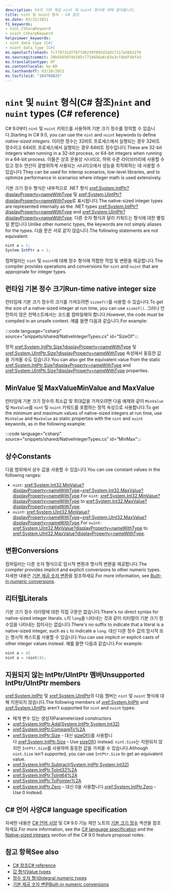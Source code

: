 ```yaml
---
description: C#의 기본 제공 nint 및 nuint 형식에 대해 알아봅니다.
title: nint 및 nuint 형식 - C# 참조
ms.date: 03/15/2021
f1_keywords:
- nint_CSharpKeyword
- nuint_CSharpKeyword
helpviewer_keywords:
- nint data type [C#]
- nuint data type [C#]
ms.openlocfilehash: fc779731d7f67fd0239f095d1dd17217a56622f6
ms.sourcegitcommit: 20b4565974d185c7716656a6c63e3cfdbdf4bf41
ms.translationtype: HT
ms.contentlocale: ko-KR
ms.lasthandoff: 03/20/2021
ms.locfileid: "104760825"
---
```

# <a name="nint-and-nuint-types-c-reference"></a><span data-ttu-id="11862-103">`nint` 및 `nuint` 형식(C# 참조)</span><span class="sxs-lookup"><span data-stu-id="11862-103">`nint` and `nuint` types (C# reference)</span></span>

<span data-ttu-id="11862-104">C# 9.0부터 `nint` 및 `nuint` 키워드를 사용하여 기본 크기 정수를 정의할 수 있습니다.</span><span class="sxs-lookup"><span data-stu-id="11862-104">Starting in C# 9.0, you can use the `nint` and `nuint` keywords to define *native-sized integers*.</span></span> <span data-ttu-id="11862-105">이러한 정수는 32비트 프로세스에서 실행되는 경우 32비트 정수이고 64비트 프로세스에서 실행되는 경우 64비트 정수입니다.</span><span class="sxs-lookup"><span data-stu-id="11862-105">These are 32-bit integers when running in a 32-bit process, or 64-bit integers when running in a 64-bit process.</span></span> <span data-ttu-id="11862-106">이들은 상호 운용성 시나리오, 하위 수준 라이브러리에 사용할 수 있고 정수 연산이 광범위하게 사용되는 시나리오에서 성능을 최적화하는 데 사용할 수 있습니다.</span><span class="sxs-lookup"><span data-stu-id="11862-106">They can be used for interop scenarios, low-level libraries, and to optimize performance in scenarios where integer math is used extensively.</span></span>

<span data-ttu-id="11862-107">기본 크기 정수 형식은 내부적으로 .NET 형식 <xref:System.IntPtr?displayProperty=nameWithType> 및 <xref:System.UIntPtr?displayProperty=nameWithType>로 표시됩니다.</span><span class="sxs-lookup"><span data-stu-id="11862-107">The native-sized integer types are represented internally as the .NET types <xref:System.IntPtr?displayProperty=nameWithType> and <xref:System.UIntPtr?displayProperty=nameWithType>.</span></span> <span data-ttu-id="11862-108">다른 숫자 형식과 달리 키워드는 형식에 대한 별칭일 뿐입니다.</span><span class="sxs-lookup"><span data-stu-id="11862-108">Unlike other numeric types, the keywords are not simply aliases for the types.</span></span> <span data-ttu-id="11862-109">다음 문은 서로 같지 않습니다.</span><span class="sxs-lookup"><span data-stu-id="11862-109">The following statements are not equivalent:</span></span>

```csharp
nint a = 1;
System.IntPtr a = 1;
```

<span data-ttu-id="11862-110">컴파일러는 `nint` 및 `nuint`에 대해 정수 형식에 적합한 작업 및 변환을 제공합니다.</span><span class="sxs-lookup"><span data-stu-id="11862-110">The compiler provides operations and conversions for `nint` and `nuint` that are appropriate for integer types.</span></span>

## <a name="run-time-native-integer-size"></a><span data-ttu-id="11862-111">런타임 기본 정수 크기</span><span class="sxs-lookup"><span data-stu-id="11862-111">Run-time native integer size</span></span>

<span data-ttu-id="11862-112">런타임에 기본 크기 정수의 크기를 가져오려면 `sizeof()`를 사용할 수 있습니다.</span><span class="sxs-lookup"><span data-stu-id="11862-112">To get the size of a native-sized integer at run time, you can use `sizeof()`.</span></span> <span data-ttu-id="11862-113">그러나 안전하지 않은 컨텍스트에서는 코드를 컴파일해야 합니다.</span><span class="sxs-lookup"><span data-stu-id="11862-113">However, the code must be compiled in an unsafe context.</span></span> <span data-ttu-id="11862-114">예를 들면 다음과 같습니다.</span><span class="sxs-lookup"><span data-stu-id="11862-114">For example:</span></span>

:::code language="csharp" source="snippets/shared/NativeIntegerTypes.cs" id="SizeOf":::

<span data-ttu-id="11862-115">정적 <xref:System.IntPtr.Size?displayProperty=nameWithType> 및 <xref:System.UIntPtr.Size?displayProperty=nameWithType> 속성에서 동등한 값을 가져올 수도 있습니다.</span><span class="sxs-lookup"><span data-stu-id="11862-115">You can also get the equivalent value from the static <xref:System.IntPtr.Size?displayProperty=nameWithType> and <xref:System.UIntPtr.Size?displayProperty=nameWithType> properties.</span></span>

## <a name="minvalue-and-maxvalue"></a><span data-ttu-id="11862-116">MinValue 및 MaxValue</span><span class="sxs-lookup"><span data-stu-id="11862-116">MinValue and MaxValue</span></span>

<span data-ttu-id="11862-117">런타임에 기본 크기 정수의 최소값 및 최대값을 가져오려면 다음 예제와 같이 `MinValue` 및 `MaxValue`를 `nint` 및 `nuint` 키워드를 포함하는 정적 속성으로 사용합니다.</span><span class="sxs-lookup"><span data-stu-id="11862-117">To get the minimum and maximum values of native-sized integers at run time, use `MinValue` and `MaxValue` as static properties with the `nint` and `nuint` keywords, as in the following example:</span></span>

:::code language="csharp" source="snippets/shared/NativeIntegerTypes.cs" id="MinMax":::

## <a name="constants"></a><span data-ttu-id="11862-118">상수</span><span class="sxs-lookup"><span data-stu-id="11862-118">Constants</span></span>

<span data-ttu-id="11862-119">다음 범위에서 상수 값을 사용할 수 있습니다.</span><span class="sxs-lookup"><span data-stu-id="11862-119">You can use constant values in the following ranges:</span></span>

* <span data-ttu-id="11862-120">`nint`: <xref:System.Int32.MinValue?displayProperty=nameWithType>~<xref:System.Int32.MaxValue?displayProperty=nameWithType>.</span><span class="sxs-lookup"><span data-stu-id="11862-120">For `nint`: <xref:System.Int32.MinValue?displayProperty=nameWithType> to <xref:System.Int32.MaxValue?displayProperty=nameWithType>.</span></span>
* <span data-ttu-id="11862-121">`nuint`: <xref:System.UInt32.MinValue?displayProperty=nameWithType>~<xref:System.UInt32.MaxValue?displayProperty=nameWithType>.</span><span class="sxs-lookup"><span data-stu-id="11862-121">For `nuint`: <xref:System.UInt32.MinValue?displayProperty=nameWithType> to <xref:System.UInt32.MaxValue?displayProperty=nameWithType>.</span></span>

## <a name="conversions"></a><span data-ttu-id="11862-122">변환</span><span class="sxs-lookup"><span data-stu-id="11862-122">Conversions</span></span>

<span data-ttu-id="11862-123">컴파일러는 다른 숫자 형식으로 암시적 변환과 명시적 변환을 제공합니다.</span><span class="sxs-lookup"><span data-stu-id="11862-123">The compiler provides implicit and explicit conversions to other numeric types.</span></span> <span data-ttu-id="11862-124">자세한 내용은 [기본 제공 숫자 변환](numeric-conversions.md)을 참조하세요.</span><span class="sxs-lookup"><span data-stu-id="11862-124">For more information, see [Built-in numeric conversions](numeric-conversions.md).</span></span>

## <a name="literals"></a><span data-ttu-id="11862-125">리터럴</span><span class="sxs-lookup"><span data-stu-id="11862-125">Literals</span></span>

<span data-ttu-id="11862-126">기본 크기 정수 리터럴에 대한 직접 구문은 없습니다.</span><span class="sxs-lookup"><span data-stu-id="11862-126">There's no direct syntax for native-sized integer literals.</span></span> <span data-ttu-id="11862-127">`L`이 `long`을 나타내는 것과 같이 리터럴이 기본 크기 정수임을 나타내는 접미사는 없습니다.</span><span class="sxs-lookup"><span data-stu-id="11862-127">There's no suffix to indicate that a literal is a native-sized integer, such as `L` to indicate a `long`.</span></span> <span data-ttu-id="11862-128">대신 다른 정수 값의 암시적 또는 명시적 캐스트를 사용할 수 있습니다.</span><span class="sxs-lookup"><span data-stu-id="11862-128">You can use implicit or explicit casts of other integer values instead.</span></span> <span data-ttu-id="11862-129">예를 들면 다음과 같습니다.</span><span class="sxs-lookup"><span data-stu-id="11862-129">For example:</span></span>

```csharp
nint a = 42
nint a = (nint)42;
```

## <a name="unsupported-intptruintptr-members"></a><span data-ttu-id="11862-130">지원되지 않는 IntPtr/UIntPtr 멤버</span><span class="sxs-lookup"><span data-stu-id="11862-130">Unsupported IntPtr/UIntPtr members</span></span>

<span data-ttu-id="11862-131"><xref:System.IntPtr> 및 <xref:System.UIntPtr>의 다음 멤버는 `nint` 및 `nuint` 형식에 대해 지원되지 않습니다.</span><span class="sxs-lookup"><span data-stu-id="11862-131">The following members of <xref:System.IntPtr> and <xref:System.UIntPtr> aren't supported for `nint` and `nuint` types:</span></span>

* <span data-ttu-id="11862-132">매개 변수 있는 생성자</span><span class="sxs-lookup"><span data-stu-id="11862-132">Parameterized constructors</span></span>
* <xref:System.IntPtr.Add(System.IntPtr,System.Int32)>
* <xref:System.IntPtr.CompareTo%2A>
* <span data-ttu-id="11862-133"><xref:System.IntPtr.Size> - 대신 [sizeOf()](#run-time-native-integer-size)를 사용합니다.</span><span class="sxs-lookup"><span data-stu-id="11862-133"><xref:System.IntPtr.Size> - Use [sizeOf()](#run-time-native-integer-size) instead.</span></span> <span data-ttu-id="11862-134">`nint.Size`는 지원되지 않지만 `IntPtr.Size`를 사용하여 동등한 값을 가져올 수 있습니다.</span><span class="sxs-lookup"><span data-stu-id="11862-134">Although `nint.Size` isn't supported, you can use `IntPtr.Size` to get an equivalent value.</span></span>
* <xref:System.IntPtr.Subtract(System.IntPtr,System.Int32)>
* <xref:System.IntPtr.ToInt32%2A>
* <xref:System.IntPtr.ToInt64%2A>
* <xref:System.IntPtr.ToPointer%2A>
* <span data-ttu-id="11862-135"><xref:System.IntPtr.Zero> - 대신 0을 사용합니다.</span><span class="sxs-lookup"><span data-stu-id="11862-135"><xref:System.IntPtr.Zero> - Use 0 instead.</span></span>

## <a name="c-language-specification"></a><span data-ttu-id="11862-136">C# 언어 사양</span><span class="sxs-lookup"><span data-stu-id="11862-136">C# language specification</span></span>

<span data-ttu-id="11862-137">자세한 내용은 [C# 언어 사양](~/_csharplang/spec/introduction.md) 및 C# 9.0 기능 제안 노트의 [기본 크기 정수](~/_csharplang/proposals/csharp-9.0/native-integers.md) 섹션을 참조하세요.</span><span class="sxs-lookup"><span data-stu-id="11862-137">For more information, see the [C# language specification](~/_csharplang/spec/introduction.md) and the [Native-sized integers](~/_csharplang/proposals/csharp-9.0/native-integers.md) section of the C# 9.0 feature proposal notes.</span></span>

## <a name="see-also"></a><span data-ttu-id="11862-138">참고 항목</span><span class="sxs-lookup"><span data-stu-id="11862-138">See also</span></span>

- [<span data-ttu-id="11862-139">C# 참조</span><span class="sxs-lookup"><span data-stu-id="11862-139">C# reference</span></span>](../index.md)
- [<span data-ttu-id="11862-140">값 형식</span><span class="sxs-lookup"><span data-stu-id="11862-140">Value types</span></span>](value-types.md)
- [<span data-ttu-id="11862-141">정수 숫자 형식</span><span class="sxs-lookup"><span data-stu-id="11862-141">Integral numeric types</span></span>](integral-numeric-types.md)
- [<span data-ttu-id="11862-142">기본 제공 숫자 변환</span><span class="sxs-lookup"><span data-stu-id="11862-142">Built-in numeric conversions</span></span>](numeric-conversions.md)
